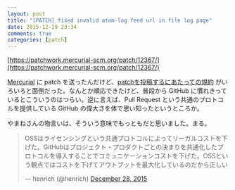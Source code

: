 ```yaml
---
layout: post
title: "[PATCH] fixed invalid atom-log feed url in file log page"
date: 2015-12-29 23:34
comments: true
categories: [patch]
---
```

[https://patchwork.mercurial-scm.org/patch/12367/](https://patchwork.mercurial-scm.org/patch/12367/)

[Mercurial](https://www.mercurial-scm.org/) に patch を送ったんだけど、[patchを投稿するにあたっての規約](https://www.mercurial-scm.org/wiki/ContributingChanges#Submission_checklist) がいろいろと面倒だった。なんとか順応できたけど、普段から GitHub に慣れきっているとこういうのはつらい。逆に言えば、Pull Request という共通のプロトコルを提供している GitHub の偉大さを体で思い知ったというところか。

やまねさんの物言いは、そういう意味でもっともだと思いました。まる。

<blockquote class="twitter-tweet" lang="en"><p lang="ja" dir="ltr">OSSはライセンシングという共通プロトコルによってリーガルコストを下げた。GitHubはプロジェクト・プロダクトごとの決まりを共通化したプロトコルを導入することでコミュニケーションコストを下げた。OSSという観点ではコストを下げてアウトプットを最大化しているのだから正しい</p>&mdash; henrich (@henrich) <a href="https://twitter.com/henrich/status/681371626437382144">December 28, 2015</a></blockquote>
<script async src="//platform.twitter.com/widgets.js" charset="utf-8"></script>
